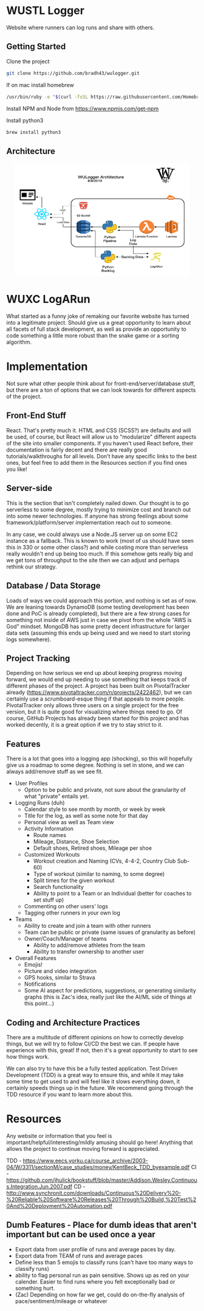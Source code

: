 # WUSTL Logger
Website where runners can log runs and share with others.

## Getting Started
Clone the project
```bash
git clone https://github.com/bradh43/wulogger.git
```
If on mac install homebrew
```bash
/usr/bin/ruby -e "$(curl -fsSL https://raw.githubusercontent.com/Homebrew/install/master/install)"
```
Install NPM and Node from https://www.npmjs.com/get-npm

Install python3
```bash
brew install python3
```

## Architecture
<p align="center">
  <img width="460" height="300" src="wulogger.png">
</p>


# WUXC LogARun

What started as a funny joke of remaking our favorite website has turned into a legitimate project. Should give us a great opportunity to learn about all facets of full stack development, as well as provide an opportunity to code something a little more robust than the snake game or a sorting algorithm.

# Implementation

Not sure what other people think about for front-end/server/database stuff, but there are a ton of options that we can look towards for different aspects of the project.

## Front-End Stuff

React. That's pretty much it. HTML and CSS (SCSS?) are defaults and will be used, of course, but React will allow us to "modularize" different aspects of the site into smaller components. If you haven't used React before, their documentation is fairly decent and there are really good tutorials/walkthroughs for all levels. Don't have any specific links to the best ones, but feel free to add them in the Resources section if you find ones you like!

## Server-side

This is the section that isn't completely nailed down. Our thought is to go serverless to some degree, mostly trying to minimize cost and branch out into some newer technologies. If anyone has strong feelings about some framework/platform/server implementation reach out to someone. 

In any case, we could always use a Node.JS server up on some EC2 instance as a fallback. This is known to work (most of us should have seen this in 330 or some other class?) and while costing more than serverless really wouldn't end up being too much. If this somehow gets really big and we get tons of throughput to the site then we can adjust and perhaps rethink our strategy.

## Database / Data Storage

Loads of ways we could approach this portion, and nothing is set as of now. We are leaning towards DynamoDB (some testing development has been done and PoC is already completed), but there are a few strong cases for something not inside of AWS just in case we pivot from the whole "AWS is God" mindset. MongoDB has some pretty decent infrastructure for larger data sets (assuming this ends up being used and we need to start storing logs somewhere).

## Project Tracking

Depending on how serious we end up about keeping progress moving forward, we would end up needing to use something that keeps track of different phases of the project. A project has been built on PivotalTracker already (https://www.pivotaltracker.com/n/projects/2422462), but we can certainly use a scrumboard-esque thing if that appeals to more people. PivotalTracker only allows three users on a single project for the free version, but it is quite good for visualizing where things need to go. Of course, GitHub Projects has already been started for this project and has worked decently, it is a great option if we try to stay strict to it.

## Features

There is a lot that goes into a logging app (shocking), so this will hopefully give us a roadmap to some degree. Nothing is set in stone, and we can always add/remove stuff as we see fit.

- User Profiles
  - Option to be public and private, not sure about the granularity of what "private" entails yet.
- Logging Runs (duh)
  - Calendar style to see month by month, or week by week
  - Title for the log, as well as some note for that day
  - Personal view as well as Team view
  - Activity Information
    - Route names
    - Mileage, Distance, Shoe Selection
    - Default shoes, Retired shoes, Mileage per shoe
  - Customized Workouts
    - Workout creation and Naming (CVs, 4-4-2, Country Club Sub-60)
    - Type of workout (similar to naming, to some degree)
    - Split times for the given workout
    - Search functionality
    - Ability to point to a Team or an Individual (better for coaches to set stuff up)
  - Commenting on other users' logs
  - Tagging other runners in your own log
- Teams
  - Ability to create and join a team with other runners
  - Team can be public or private (same issues of granularity as before)
  - Owner/Coach/Manager of teams
    - Ability to add/remove athletes from the team
    - Ability to transfer ownership to another user
- Overall Features
  - Emojis!
  - Picture and video integration
  - GPS hooks, similar to Strava
  - Notifications
  - Some AI aspect for predictions, suggestions, or generating similarity graphs (this is Zac's idea, really just like the AI/ML side of things at this point...)
  
## Coding and Architecture Practices

There are a multitude of different opinions on how to correctly develop things, but we will try to follow CI/CD the best we can. If people have experience with this, great! If not, then it's a great opportunity to start to see how things work.

We can also try to have this be a fully tested application. Test Driven Development (TDD) is a great way to ensure this, and while it may take some time to get used to and will feel like it slows everything down, it certainly speeds things up in the future. We recommend going through the TDD resource if you want to learn more about this.
  
# Resources

Any website or information that you feel is important/helpful/interesting/mildly amusing should go here! Anything that allows the project to continue moving forward is appreciated.

TDD - https://www.eecs.yorku.ca/course_archive/2003-04/W/3311/sectionM/case_studies/money/KentBeck_TDD_byexample.pdf
CI - https://github.com/jhulick/bookstuff/blob/master/Addison.Wesley.Continuous.Integration.Jun.2007.pdf
CD - http://www.synchronit.com/downloads/Continuous%20Delivery%20-%20Reliable%20Software%20Releases%20Through%20Build,%20Test%20And%20Deployment%20Automation.pdf

 ## Dumb Features - Place for dumb ideas that aren't important but can be used once a year
  - Export data from user profile of runs and average paces by day.
  - Export data from TEAM of runs and average paces
  - Define less than 5 emojis to classify runs  (can't have too many ways to classify runs)
  - ability to flag personal run as pain sensitive. Shows up as red on your calender. Easier to find runs where you felt exceptionally bad or something hurt.
  - (Zac) Depending on how far we get, could do on-the-fly analysis of pace/sentiment/mileage or whatever

